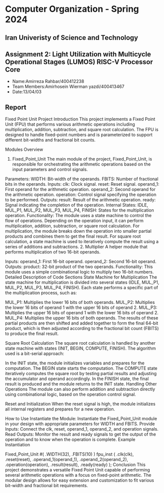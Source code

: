 Computer Organization - Spring 2024
==============================================================
## Iran Univeristy of Science and Technology
## Assignment 2: Light Utilization with Multicycle Operational Stages (LUMOS) RISC-V Processor Core

- Name:Amirreza Rahbar/400412238
- Team Members:Amirhosein Wierman yazdi/400413467
- Date:13/04/03

## Report
Fixed Point Unit Project
Introduction
This project implements a Fixed Point Unit (FPU) that performs various arithmetic operations including multiplication, addition, subtraction, and square root calculation. The FPU is designed to handle fixed-point numbers and is parameterized to support different bit-widths and fractional bit counts.

Modules Overview
1. Fixed_Point_Unit
The main module of the project, Fixed_Point_Unit, is responsible for orchestrating the arithmetic operations based on the input parameters and control signals.

Parameters:
WIDTH: Bit-width of the operands.
FBITS: Number of fractional bits in the operands.
Inputs:
clk: Clock signal.
reset: Reset signal.
operand_1: First operand for the arithmetic operation.
operand_2: Second operand for the arithmetic operation.
operation: Control signal specifying the operation to be performed.
Outputs:
result: Result of the arithmetic operation.
ready: Signal indicating the completion of the operation.
Internal States:
IDLE, MUL_P1, MUL_P2, MUL_P3, MUL_P4, FINISH: States for the multiplication operation.
Functionality:
The module uses a state machine to control the flow of operations.
Depending on the operation input, it can perform multiplication, addition, subtraction, or square root calculation.
For multiplication, the module breaks down the operation into smaller partial products and combines them to get the final result.
For square root calculation, a state machine is used to iteratively compute the result using a series of additions and subtractions.
2. Multiplier
A helper module that performs multiplication of two 16-bit operands.

Inputs:
operand_1: First 16-bit operand.
operand_2: Second 16-bit operand.
Outputs:
product: 32-bit product of the two operands.
Functionality:
This module uses a simple combinational logic to multiply two 16-bit numbers.
Detailed Description of Code Sections
State Machine for Multiplication
The state machine for multiplication is divided into several states (IDLE, MUL_P1, MUL_P2, MUL_P3, MUL_P4, FINISH). Each state performs a specific part of the multiplication process, such as:

MUL_P1: Multiplies the lower 16 bits of both operands.
MUL_P2: Multiplies the lower 16 bits of operand 1 with the upper 16 bits of operand 2.
MUL_P3: Multiplies the upper 16 bits of operand 1 with the lower 16 bits of operand 2.
MUL_P4: Multiplies the upper 16 bits of both operands.
The results of these partial products are then shifted and added together to form the final 64-bit product, which is then adjusted according to the fractional bit count (FBITS) to produce the final result.

Square Root Calculation
The square root calculation is handled by another state machine with states (INIT, BEGIN, COMPUTE, FINISH). The algorithm used is a bit-serial approach:

In the INIT state, the module initializes variables and prepares for the computation.
The BEGIN state starts the computation.
The COMPUTE state iteratively computes the square root by testing partial results and adjusting the accumulator and operand accordingly.
In the FINISH state, the final result is produced and the module returns to the INIT state.
Handling Other Operations
The module can also perform addition and subtraction directly using combinational logic, based on the operation control signal.

Reset and Initialization
When the reset signal is high, the module initializes all internal registers and prepares for a new operation.

How to Use
Instantiate the Module: Instantiate the Fixed_Point_Unit module in your design with appropriate parameters for WIDTH and FBITS.
Provide Inputs: Connect the clk, reset, operand_1, operand_2, and operation signals.
Read Outputs: Monitor the result and ready signals to get the output of the operation and to know when the operation is complete.
Example Instantiation

Fixed_Point_Unit #(
    .WIDTH(32),
    .FBITS(10)
) fpu_inst (
    .clk(clk),
    .reset(reset),
    .operand_1(operand_1),
    .operand_2(operand_2),
    .operation(operation),
    .result(result),
    .ready(ready)
);
Conclusion
This project demonstrates a versatile Fixed Point Unit capable of performing several arithmetic operations with a focus on fixed-point arithmetic. The modular design allows for easy extension and customization to fit various bit-width and fractional bit requirements.


